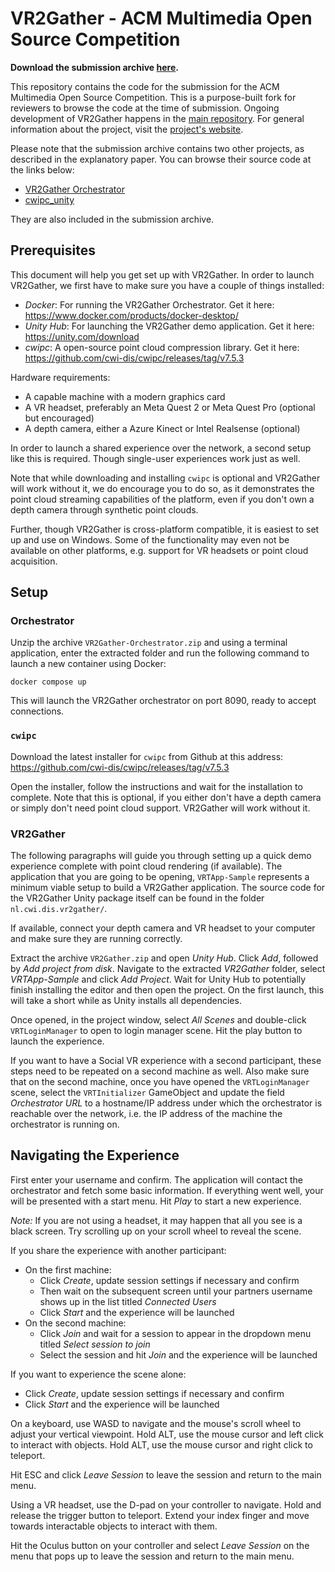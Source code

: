 # VR2Gather - ACM Multimedia Open Source Competition

**Download the submission archive [here](https://github.com/cwi-dis/VR2Gather-acmmm-oss/releases/download/submission/acmmm-os-submission.zip).**

This repository contains the code for the submission for the ACM Multimedia
Open Source Competition. This is a purpose-built fork for reviewers to browse
the code at the time of submission. Ongoing development of VR2Gather happens
in the [main repository](https://github.com/cwi-dis/vr2gather). For general
information about the project, visit the [project's website](https://www.dis.cwi.nl/vr2gather).

Please note that the submission archive contains two other projects, as
described in the explanatory paper. You can browse their source code at the
links below:

- [VR2Gather Orchestrator](https://github.com/cwi-dis/vr2gather-orchestrator-v2)
- [cwipc_unity](https://github.com/cwi-dis/cwipc_unity)

They are also included in the submission archive.

## Prerequisites

This document will help you get set up with VR2Gather. In order to launch
VR2Gather, we first have to make sure you have a couple of things installed:

- *Docker*: For running the VR2Gather Orchestrator.
  Get it here: https://www.docker.com/products/docker-desktop/
- *Unity Hub*: For launching the VR2Gather demo application.
  Get it here: https://unity.com/download
- *cwipc*: A open-source point cloud compression library.
  Get it here: https://github.com/cwi-dis/cwipc/releases/tag/v7.5.3

Hardware requirements:

- A capable machine with a modern graphics card
- A VR headset, preferably an Meta Quest 2 or Meta Quest Pro (optional but
  encouraged)
- A depth camera, either a Azure Kinect or Intel Realsense (optional)

In order to launch a shared experience over the network, a second setup like
this is required. Though single-user experiences work just as well.

Note that while downloading and installing `cwipc` is optional and VR2Gather
will work without it, we do encourage you to do so, as it demonstrates the
point cloud streaming capabilities of the platform, even if you don't own a
depth camera through synthetic point clouds.

Further, though VR2Gather is cross-platform compatible, it is easiest to set up
and use on Windows. Some of the functionality may even not be available on
other platforms, e.g. support for VR headsets or point cloud acquisition.

## Setup

### Orchestrator

Unzip the archive `VR2Gather-Orchestrator.zip` and using a terminal
application, enter the extracted folder and run the following command to launch
a new container using Docker:

    docker compose up

This will launch the VR2Gather orchestrator on port 8090, ready to accept
connections.

### `cwipc`

Download the latest installer for `cwipc` from Github at this address:
https://github.com/cwi-dis/cwipc/releases/tag/v7.5.3

Open the installer, follow the instructions and wait for the installation to
complete. Note that this is optional, if you either don't have a depth camera
or simply don't need point cloud support. VR2Gather will work without it.

### VR2Gather

The following paragraphs will guide you through setting up a quick demo
experience complete with point cloud rendering (if available). The application
that you are going to be opening, `VRTApp-Sample` represents a minimum viable
setup to build a VR2Gather application. The source code for the VR2Gather
Unity package itself can be found in the folder `nl.cwi.dis.vr2gather/`.

If available, connect your depth camera and VR headset to your computer and
make sure they are running correctly.

Extract the archive `VR2Gather.zip` and open *Unity Hub*. Click *Add*, followed
by *Add project from disk*. Navigate to the extracted *VR2Gather* folder,
select *VRTApp-Sample* and click *Add Project*. Wait for Unity Hub to
potentially finish installing the editor and then open the project. On the
first launch, this will take a short while as Unity installs all dependencies.

Once opened, in the project window, select *All Scenes* and double-click
`VRTLoginManager` to open to login manager scene. Hit the play button to launch
the experience.

If you want to have a Social VR experience with a second participant, these
steps need to be repeated on a second machine as well. Also make sure that on
the second machine, once you have opened the `VRTLoginManager` scene, select
the `VRTInitializer` GameObject and update the field *Orchestrator URL* to a
hostname/IP address under which the orchestrator is reachable over the network,
i.e. the IP address of the machine the orchestrator is running on.

## Navigating the Experience

First enter your username and confirm. The application will contact the
orchestrator and fetch some basic information. If everything went well, your
will be presented with a start menu. Hit *Play* to start a new experience.

*Note:* If you are not using a headset, it may happen that all you see is a
black screen. Try scrolling up on your scroll wheel to reveal the scene.

If you share the experience with another participant:

- On the first machine:
  - Click *Create*, update session settings if necessary and confirm
  - Then wait on the subsequent screen until your partners username shows up
    in the list titled *Connected Users*
  - Click *Start* and the experience will be launched
- On the second machine:
  - Click *Join* and wait for a session to appear in the dropdown menu titled
    *Select session to join*
  - Select the session and hit *Join* and the experience will be launched

If you want to experience the scene alone:

- Click *Create*, update session settings if necessary and confirm
- Click *Start* and the experience will be launched

On a keyboard, use WASD to navigate and the mouse's scroll wheel to adjust your
vertical viewpoint. Hold ALT, use the mouse cursor and left click to interact
with objects. Hold ALT, use the mouse cursor and right click to teleport.

Hit ESC and click *Leave Session* to leave the session and return to the main
menu.

Using a VR headset, use the D-pad on your controller to navigate. Hold and
release the trigger button to teleport. Extend your index finger and move
towards interactable objects to interact with them.

Hit the Oculus button on your controller and select *Leave Session* on the menu
that pops up to leave the session and return to the main menu.
